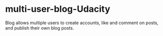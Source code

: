 # multi-user-blog-Udacity
Blog allows multiple users to create accounts, like and comment on posts, and publish their own blog posts. 
